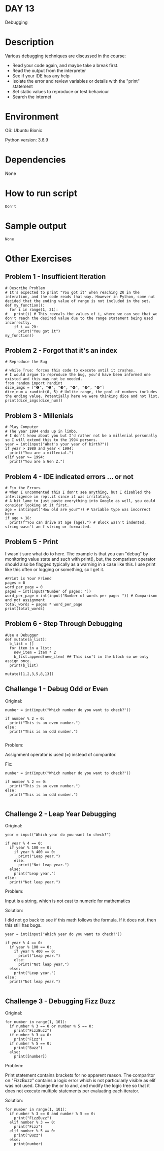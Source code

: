 # DAY 13

Debugging

# Description

Various debugging techniques are discussed in the course:
* Read your code again, and maybe take a break first.
* Read the output from the interpreter
* See if your IDE has any help
* Isolate the error and review variables or details with the "print" statement
* Set static values to reproduce or test behaviour
* Search the internet

# Environment
OS: Ubuntu Bionic

Python version: 3.6.9

# Dependencies

None

# How to run script
```
Don't
```

# Sample output
```
None
```

# Other Exercises

## Problem 1 - Insufficient Iteration

```
# Describe Problem
# It's expected to print "You got it" when reaching 20 in the interation, and the code reads that way. However in Python, some nut decided that the ending value of range is not included in the set.
def my_function():
  for i in range(1, 21):
#   print(i) # This reveals the values of i, where we can see that we don't reach the desired value due to the range statement being used incorrectly.
    if i == 20:
      print("You got it")
my_function()
```

## Problem 2 - Forgot that it's an index

```
# Reproduce the Bug

# while True: forces this code to execute until it crashes.
# I would argue to reproduce the bug, you'd have been informed one existed and this may not be needed. 
from random import randint
dice_imgs = ["❶", "❷", "❸", "❹", "❺", "❻"]
dice_num = randint(0, 5) # Unlike range, the pool of numbers includes the ending value. Potentially here we were thinking dice and not list.
print(dice_imgs[dice_num])
```

## Problem 3 - Millenials

```
# Play Computer
# The year 1994 ends up in limbo.
# I don't know about you but I'd rather not be a millenial personally so I will extend this to the 1994 persons.
year = int(input("What's your year of birth?"))
if year > 1980 and year < 1994:
  print("You are a millenial.")
elif year >= 1994:
  print("You are a Gen Z.")
```

## Problem 4 - IDE indicated errors ... or not

```
# Fix the Errors
# When I uncommented this I don't see anything, but I disabled the intelligence in repl.it since it was irritating.
# A bit lame to just paste everything into Google as well, you could consider looking at it first.
age = int(input("How old are you?")) # Variable type was incorrect here
if age > 18:
  print(f"You can drive at age {age}.") # Block wasn't indented, string wasn't an f string or formatted.
```

## Problem 5 - Print

I wasn't sure what do to here. The example is that you can "debug" by monitoring value state and such with print(), but, the comparison operator should also be flagged typically as a warning in a case like this.
I use print like this often or logging or something, so I get it.

```
#Print is Your Friend
pages = 0
word_per_page = 0
pages = int(input("Number of pages: "))
word_per_page = int(input("Number of words per page: ")) # Comparison and not assignment
total_words = pages * word_per_page
print(total_words)
```

## Problem 6 - Step Through Debugging

```
#Use a Debugger
def mutate(a_list):
  b_list = []
  for item in a_list:
    new_item = item * 2
    b_list.append(new_item) ## This isn't in the block so we only assign once. 
  print(b_list)

mutate([1,2,3,5,8,13])
```

## Challenge 1 - Debug Odd or Even

Original:

```
number = int(input("Which number do you want to check?"))

if number % 2 = 0:
  print("This is an even number.")
else:
  print("This is an odd number.")
  
```

Problem:

Assignment operator is used (=) instead of comparitor.

Fix:

```
number = int(input("Which number do you want to check?"))

if number % 2 == 0:
  print("This is an even number.")
else:
  print("This is an odd number.")
  
```

## Challenge 2 - Leap Year Debugging

Original:

```
year = input("Which year do you want to check?")

if year % 4 == 0:
  if year % 100 == 0:
    if year % 400 == 0:
      print("Leap year.")
    else:
      print("Not leap year.")
  else:
    print("Leap year.")
else:
  print("Not leap year.")

```  

Problem:

Input is a string, which is not cast to numeric for mathematics

Solution:

I did not go back to see if this math follows the formula. 
If it does not, then this still has bugs.

```
year = int(input("Which year do you want to check?"))

if year % 4 == 0:
  if year % 100 == 0:
    if year % 400 == 0:
      print("Leap year.")
    else:
      print("Not leap year.")
  else:
    print("Leap year.")
else:
  print("Not leap year.")
  
```

## Challenge 3 - Debugging Fizz Buzz

Original:

```
for number in range(1, 101):
  if number % 3 == 0 or number % 5 == 0:
    print("FizzBuzz")
  if number % 3 == 0:
    print("Fizz")
  if number % 5 == 0:
    print("Buzz")
  else:
    print([number])
```

Problem:

Print statement contains brackets for no apparent reason.
The comparitor on "FizzBuzz" contains a logic error which is not particularly visible as elif was not used.
Change the or to and, and modify the logic tree so that it does not execute multiple statements per evaluating each iterator.

Solution:

```
for number in range(1, 101):
  if number % 3 == 0 and number % 5 == 0:
    print("FizzBuzz")
  elif number % 3 == 0:
    print("Fizz")
  elif number % 5 == 0:
    print("Buzz")
  else:
    print(number)
```
